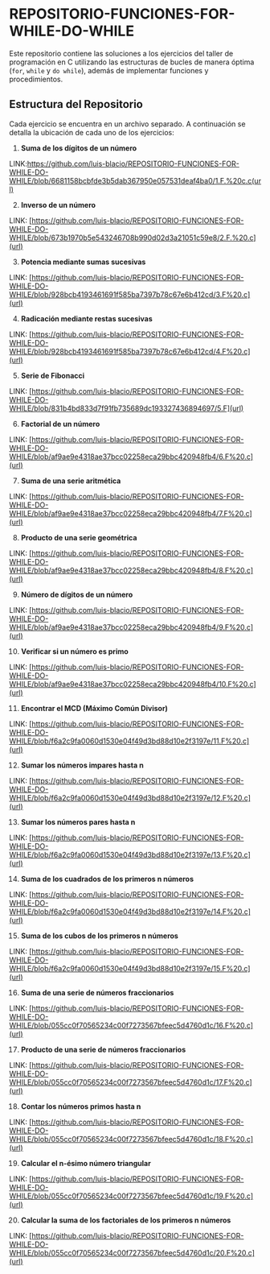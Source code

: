 # REPOSITORIO-FUNCIONES-FOR-WHILE-DO-WHILE
Este repositorio contiene las soluciones a los ejercicios del taller de programación en C utilizando las estructuras de bucles de manera óptima (`for`, `while` y `do while`), además de implementar funciones y procedimientos.

## Estructura del Repositorio

Cada ejercicio se encuentra en un archivo separado. A continuación se detalla la ubicación de cada uno de los ejercicios:

1. **Suma de los dígitos de un número**

LINK:https://github.com/luis-blacio/REPOSITORIO-FUNCIONES-FOR-WHILE-DO-WHILE/blob/6681158bcbfde3b5dab367950e057531deaf4ba0/1.F.%20c.c(url)


   
2. **Inverso de un número**

LINK: [https://github.com/luis-blacio/REPOSITORIO-FUNCIONES-FOR-WHILE-DO-WHILE/blob/673b1970b5e543246708b990d02d3a21051c59e8/2.F.%20.c](url)



3. **Potencia mediante sumas sucesivas**

LINK: [https://github.com/luis-blacio/REPOSITORIO-FUNCIONES-FOR-WHILE-DO-WHILE/blob/928bcb4193461691f585ba7397b78c67e6b412cd/3.F%20.c](url)


   
4. **Radicación mediante restas sucesivas**


LINK: [https://github.com/luis-blacio/REPOSITORIO-FUNCIONES-FOR-WHILE-DO-WHILE/blob/928bcb4193461691f585ba7397b78c67e6b412cd/4.F%20.c](url)




5. **Serie de Fibonacci**

LINK: [https://github.com/luis-blacio/REPOSITORIO-FUNCIONES-FOR-WHILE-DO-WHILE/blob/831b4bd833d7f91fb735689dc193327436894697/5.F](url)


  
6. **Factorial de un número**

LINK: [https://github.com/luis-blacio/REPOSITORIO-FUNCIONES-FOR-WHILE-DO-WHILE/blob/af9ae9e4318ae37bcc02258eca29bbc420948fb4/6.F%20.c](url)



7. **Suma de una serie aritmética**

LINK: [https://github.com/luis-blacio/REPOSITORIO-FUNCIONES-FOR-WHILE-DO-WHILE/blob/af9ae9e4318ae37bcc02258eca29bbc420948fb4/7.F%20.c](url)



8. **Producto de una serie geométrica**

LINK: [https://github.com/luis-blacio/REPOSITORIO-FUNCIONES-FOR-WHILE-DO-WHILE/blob/af9ae9e4318ae37bcc02258eca29bbc420948fb4/8.F%20.c](url)


 
9. **Número de dígitos de un número**

LINK: [https://github.com/luis-blacio/REPOSITORIO-FUNCIONES-FOR-WHILE-DO-WHILE/blob/af9ae9e4318ae37bcc02258eca29bbc420948fb4/9.F%20.c](url)



10. **Verificar si un número es primo**

LINK: [https://github.com/luis-blacio/REPOSITORIO-FUNCIONES-FOR-WHILE-DO-WHILE/blob/af9ae9e4318ae37bcc02258eca29bbc420948fb4/10.F%20.c](url)




11. **Encontrar el MCD (Máximo Común Divisor)**

LINK: [https://github.com/luis-blacio/REPOSITORIO-FUNCIONES-FOR-WHILE-DO-WHILE/blob/f6a2c9fa0060d1530e04f49d3bd88d10e2f3197e/11.F%20.c](url)

12. **Sumar los números impares hasta n**

LINK: [https://github.com/luis-blacio/REPOSITORIO-FUNCIONES-FOR-WHILE-DO-WHILE/blob/f6a2c9fa0060d1530e04f49d3bd88d10e2f3197e/12.F%20.c](url)

13. **Sumar los números pares hasta n**


LINK: [https://github.com/luis-blacio/REPOSITORIO-FUNCIONES-FOR-WHILE-DO-WHILE/blob/f6a2c9fa0060d1530e04f49d3bd88d10e2f3197e/13.F%20.c](url)


14. **Suma de los cuadrados de los primeros n números**


LINK: [https://github.com/luis-blacio/REPOSITORIO-FUNCIONES-FOR-WHILE-DO-WHILE/blob/f6a2c9fa0060d1530e04f49d3bd88d10e2f3197e/14.F%20.c](url)



15. **Suma de los cubos de los primeros n números**


LINK: [https://github.com/luis-blacio/REPOSITORIO-FUNCIONES-FOR-WHILE-DO-WHILE/blob/f6a2c9fa0060d1530e04f49d3bd88d10e2f3197e/15.F%20.c](url)


16. **Suma de una serie de números fraccionarios**

LINK: [https://github.com/luis-blacio/REPOSITORIO-FUNCIONES-FOR-WHILE-DO-WHILE/blob/055cc0f70565234c00f7273567bfeec5d4760d1c/16.F%20.c](url)



17. **Producto de una serie de números fraccionarios**

LINK: [https://github.com/luis-blacio/REPOSITORIO-FUNCIONES-FOR-WHILE-DO-WHILE/blob/055cc0f70565234c00f7273567bfeec5d4760d1c/17.F%20.c](url)



18. **Contar los números primos hasta n**

LINK: [https://github.com/luis-blacio/REPOSITORIO-FUNCIONES-FOR-WHILE-DO-WHILE/blob/055cc0f70565234c00f7273567bfeec5d4760d1c/18.F%20.c](url)



19. **Calcular el n-ésimo número triangular**

LINK: [https://github.com/luis-blacio/REPOSITORIO-FUNCIONES-FOR-WHILE-DO-WHILE/blob/055cc0f70565234c00f7273567bfeec5d4760d1c/19.F%20.c](url)



20. **Calcular la suma de los factoriales de los primeros n números**

LINK: [https://github.com/luis-blacio/REPOSITORIO-FUNCIONES-FOR-WHILE-DO-WHILE/blob/055cc0f70565234c00f7273567bfeec5d4760d1c/20.F%20.c](url)

